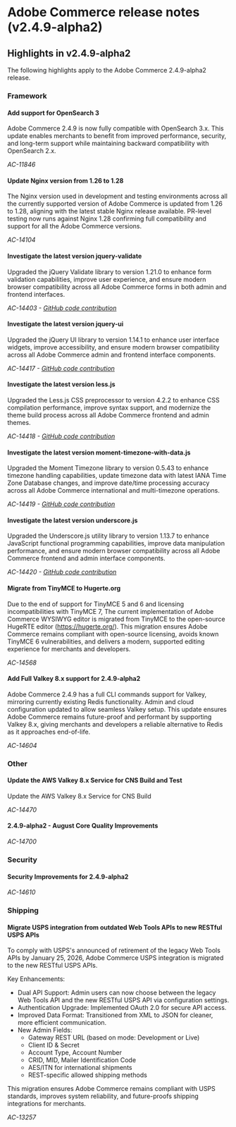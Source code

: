 # Adobe Commerce release notes (v2.4.9-alpha2)

## Highlights in v2.4.9-alpha2

The following highlights apply to the Adobe Commerce 2.4.9-alpha2 release.

### Framework

#### Add support for OpenSearch 3

Adobe Commerce 2.4.9 is now fully compatible with  OpenSearch 3.x. This update enables merchants to benefit from improved performance, security, and long-term support while maintaining backward compatibility with OpenSearch 2.x.

_AC-11846_

#### Update Nginx version from 1.26 to 1.28

The Nginx version used in development and testing environments across all the currently supported version of Adobe Commerce is updated from 1.26 to 1.28, aligning with the latest stable  Nginx release available.
PR-level testing now runs against Nginx 1.28 confirming full compatibility and support for all the Adobe Commerce versions.

_AC-14104_

#### Investigate the latest version jquery-validate

Upgraded the jQuery Validate library to version 1.21.0 to enhance form validation capabilities, improve user experience, and ensure modern browser compatibility across all Adobe Commerce forms in both admin and frontend interfaces.

_AC-14403 - [GitHub code contribution](https://github.com/magento/magento2/commit/98b2848a)_

#### Investigate the latest version jquery-ui

Upgraded the jQuery UI library to version 1.14.1 to enhance user interface widgets, improve accessibility, and ensure modern browser compatibility across all Adobe Commerce admin and frontend interface components.

_AC-14417 - [GitHub code contribution](https://github.com/magento/magento2/commit/77c589a6)_

#### Investigate the latest version less.js

Upgraded the Less.js CSS preprocessor to version 4.2.2 to enhance CSS compilation performance, improve syntax support, and modernize the theme build process across all Adobe Commerce frontend and admin themes.

_AC-14418 - [GitHub code contribution](https://github.com/magento/magento2/commit/98b2848a)_

#### Investigate the latest version moment-timezone-with-data.js

Upgraded the Moment Timezone library to version 0.5.43 to enhance timezone handling capabilities, update timezone data with latest IANA Time Zone Database changes, and improve date/time processing accuracy across all Adobe Commerce international and multi-timezone operations.

_AC-14419 - [GitHub code contribution](https://github.com/magento/magento2/commit/98b2848a)_

#### Investigate the latest version underscore.js

Upgraded the Underscore.js utility library to version 1.13.7 to enhance JavaScript functional programming capabilities, improve data manipulation performance, and ensure modern browser compatibility across all Adobe Commerce frontend and admin interface components.

_AC-14420 - [GitHub code contribution](https://github.com/magento/magento2/commit/98b2848a)_

#### Migrate from TinyMCE to Hugerte.org

Due to the end of support for TinyMCE 5 and 6 and licensing incompatibilities with TinyMCE 7, The current implementation of Adobe Commerce WYSIWYG editor is migrated from TinyMCE to the open-source HugeRTE editor (https://hugerte.org/). 
This migration ensures Adobe Commerce remains compliant with open-source licensing, avoids known TinyMCE 6 vulnerabilities, and delivers a modern, supported editing experience for merchants and developers.

_AC-14568_

#### Add Full Valkey 8.x support for 2.4.9-alpha2

Adobe Commerce 2.4.9 has a full CLI commands support for Valkey, mirroring currently existing Redis functionality. Admin and cloud configuration updated to allow seamless Valkey setup.
This update ensures Adobe Commerce remains future-proof and performant by supporting Valkey 8.x, giving merchants and developers a reliable alternative to Redis as it approaches end-of-life.

_AC-14604_

### Other

#### Update the AWS Valkey 8.x Service for CNS Build and Test

Update the AWS Valkey 8.x Service for CNS Build

_AC-14470_

#### 2.4.9-alpha2 - August Core Quality Improvements

_AC-14700_

### Security

#### Security Improvements for 2.4.9-alpha2

_AC-14610_

### Shipping

#### Migrate USPS integration from outdated Web Tools APIs to new RESTful USPS APIs

To comply with USPS's announced of retirement of  the legacy Web Tools APIs by January 25, 2026, Adobe Commerce USPS integration is migrated to the new RESTful USPS APIs.

Key Enhancements:

* Dual API Support: Admin users can now choose between the legacy Web Tools API and the new RESTful USPS API via configuration settings.
* Authentication Upgrade: Implemented OAuth 2.0 for secure API access.
* Improved Data Format: Transitioned from XML to JSON for cleaner, more efficient communication.
* New Admin Fields:
  * Gateway REST URL (based on mode: Development or Live)
  * Client ID &amp; Secret
  * Account Type, Account Number
  * CRID, MID, Mailer Identification Code
  * AES/ITN for international shipments
  * REST-specific allowed shipping methods

This migration ensures Adobe Commerce remains compliant with USPS standards, improves system reliability, and future-proofs shipping integrations for merchants.

_AC-13257_
